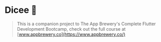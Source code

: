 # Dicee 🎲

> This is a companion project to The App Brewery's Complete Flutter Development Bootcamp, check out the full course at [www.appbrewery.co](https://www.appbrewery.co/)
